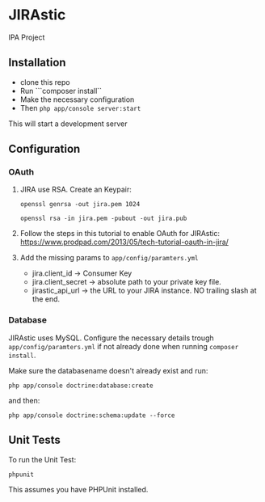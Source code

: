 # JIRAstic
IPA Project

## Installation

- clone this repo
- Run ```composer install``
- Make the necessary configuration
- Then ```php app/console server:start```

This will start a development server

## Configuration

### OAuth

1. JIRA use RSA. Create an Keypair:

     ```openssl genrsa -out jira.pem 1024```

     ```openssl rsa -in jira.pem -pubout -out jira.pub```

2. Follow the steps in this tutorial to enable OAuth for JIRAstic: https://www.prodpad.com/2013/05/tech-tutorial-oauth-in-jira/

3. Add the missing params to ``app/config/paramters.yml``
    * jira.client_id -> Consumer Key
    * jira.client_secret -> absolute path to your private key file.
    * jirastic_api_url -> the URL to your JIRA instance. NO trailing slash at the end.
    
### Database

JIRAstic uses MySQL. Configure the necessary details trough ```app/config/paramters.yml``` if not already done when running ```composer install```.

Make sure the databasename doesn't already exist and run:

```php app/console doctrine:database:create```

and then: 

```php app/console doctrine:schema:update --force```

## Unit Tests

To run the Unit Test:

```phpunit ```

This assumes you have PHPUnit installed.
